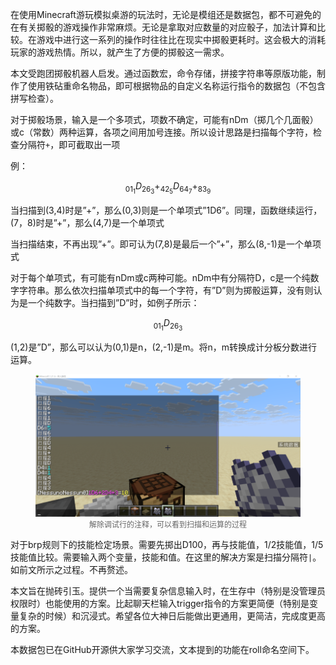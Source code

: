 <FeatureHead
    title = '基于铁砧重命名物品的自定义指令'
    authorName = 没有人_没有人_
    avatarUrl = '../../_authors/没有人.webp'
    :socialLinks="[
        { name: 'BiliBili', url: 'https://space.bilibili.com/348994579' }
    ]"
    resourceLink = 'https://github.com/NessunoNessun0/TRPG_Plus'
/>

在使用Minecraft游玩模拟桌游的玩法时，无论是模组还是数据包，都不可避免的在有关掷骰的游戏操作非常麻烦。无论是拿取对应数量的对应骰子，加法计算和比较。在游戏中进行这一系列的操作时往往比在现实中掷骰更耗时。这会极大的消耗玩家的游戏热情。所以，就产生了方便的掷骰这一需求。

本文受跑团掷骰机器人启发。通过函数宏，命令存储，拼接字符串等原版功能，制作了使用铁砧重命名物品，即可根据物品的自定义名称运行指令的数据包（不包含拼写检查）。

对于掷骰场景，输入是一个多项式，项数不确定，可能有nDm（掷几个几面骰）或c（常数）两种运算，各项之间用加号连接。所以设计思路是扫描每个字符，检查分隔符`+`，即可截取出一项

例：

$$
    _01_1D_26_3+_42_5D_64_7+_83_9
$$

当扫描到(3,4)时是”+”，那么(0,3)则是一个单项式”1D6”。同理，函数继续运行，(7，8)时是”+”，那么(4,7)是一个单项式

当扫描结束，不再出现”+”。即可认为(7,8)是最后一个”+”，那么(8,-1)是一个单项式

对于每个单项式，有可能有nDm或c两种可能。nDm中有分隔符D，c是一个纯数字字符串。那么依次扫描单项式中的每一个字符，有”D”则为掷骰运算，没有则认为是一个纯数字。当扫描到”D”时，如例子所示：

$$
_01_1D_26_3
$$

(1,2)是”D”，那么可以认为(0,1)是n，(2,-1)是m。将n，m转换成计分板分数进行运算。

<figure> <img src="./image.png" alt="解除调试行的注释，可以看到扫描和运算的过程"> <figcaption style="font-size:12px;color:#666;text-align:center;">解除调试行的注释，可以看到扫描和运算的过程</figcaption> </figure>

对于brp规则下的技能检定场景。需要先掷出D100，再与技能值，1/2技能值，1/5技能值比较。需要输入两个变量，技能和值。在这里的解决方案是扫描分隔符`|`。如前文所示之过程。不再赘述。

本文旨在抛砖引玉。提供一个当需要复杂信息输入时，在生存中（特别是没管理员权限时）也能使用的方案。比起聊天栏输入trigger指令的方案更简便（特别是变量复杂的时候）和沉浸式。希望各位大神日后能做出更通用，更简洁，完成度更高的方案。

本数据包已在GitHub开源供大家学习交流，文本提到的功能在roll命名空间下。
